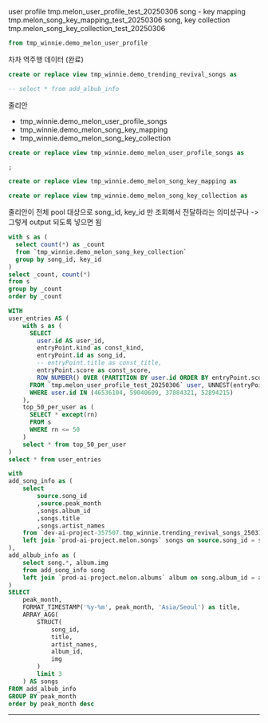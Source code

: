 
user profile
tmp.melon_user_profile_test_20250306
song - key mapping
tmp.melon_song_key_mapping_test_20250306
song, key collection
tmp.melon_song_key_collection_test_20250306

```sql
from tmp_winnie.demo_melon_user_profile
```

차차 역주행 데이터 (완료)
```sql
create or replace view tmp_winnie.demo_trending_revival_songs as 

-- select * from add_albub_info
```

줄리안 
- tmp_winnie.demo_melon_user_profile_songs
- tmp_winnie.demo_melon_song_key_mapping
- tmp_winnie.demo_melon_song_key_collection
```sql
create or replace view tmp_winnie.demo_melon_user_profile_songs as 

;
```
```sql 
create or replace view tmp_winnie.demo_melon_song_key_mapping as 

```
```sql
create or replace view tmp_winnie.demo_melon_song_key_collection as 

```
줄리안이 전체 pool 대상으로 song_id, key_id 만 조회해서 전달하라는 의미셨구나 -> 그렇게 output 되도록 넣으면 됨
```sql
with s as (
  select count(*) as _count
  from `tmp_winnie.demo_melon_song_key_collection`
  group by song_id, key_id
)
select _count, count(*)
from s 
group by _count
order by _count
```

```sql
WITH 
user_entries AS ( 
    with s as (
      SELECT 
        user.id AS user_id, 
        entryPoint.kind as const_kind, 
        entryPoint.id as song_id, 
        -- entryPoint.title as const_title, 
        entryPoint.score as const_score, 
        ROW_NUMBER() OVER (PARTITION BY user.id ORDER BY entryPoint.score desc) AS rn
      FROM `tmp.melon_user_profile_test_20250306` user, UNNEST(entryPoints) entryPoint
      WHERE user.id IN (46536104, 59040609, 37884321, 52894215)
    ),
    top_50_per_user as (
      SELECT * except(rn)
      FROM s
      WHERE rn <= 50
    )
    select * from top_50_per_user
)
select * from user_entries
```

```sql
with
add_song_info as (
    select 
        source.song_id
        ,source.peak_month
        ,songs.album_id
        ,songs.title
        ,songs.artist_names
    from `dev-ai-project-357507.tmp_winnie.trending_revival_songs_250312` source
    left join `prod-ai-project.melon.songs` songs on source.song_id = songs.song_id
),
add_albub_info as (
    select song.*, album.img
    from add_song_info song
    left join `prod-ai-project.melon.albums` album on song.album_id = album.album_id
) 
SELECT 
    peak_month,
    FORMAT_TIMESTAMP('%y-%m', peak_month, 'Asia/Seoul') as title,
    ARRAY_AGG(
        STRUCT(
            song_id,
            title,
            artist_names,
            album_id,
            img
        ) 
        limit 3
    ) AS songs
FROM add_albub_info
GROUP BY peak_month
order by peak_month desc 
```



----------------
```sql

```


























